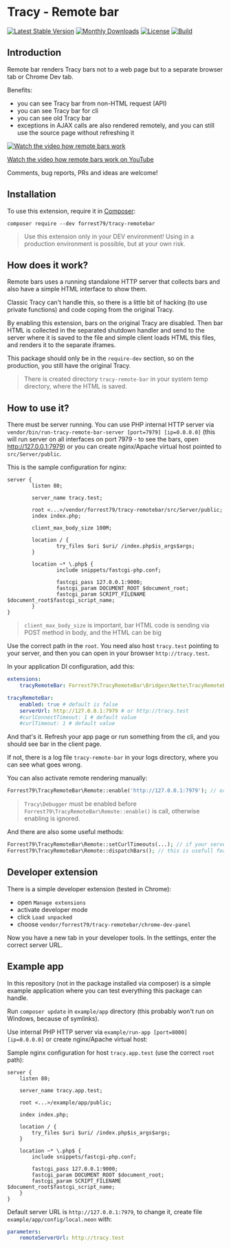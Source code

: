 # Tracy - Remote bar

[![Latest Stable Version](https://poser.pugx.org/forrest79/tracy-remotebar/v)](//packagist.org/packages/forrest79/tracy-remotebar)
[![Monthly Downloads](https://poser.pugx.org/forrest79/tracy-remotebar/d/monthly)](//packagist.org/packages/forrest79/tracy-remotebar)
[![License](https://poser.pugx.org/forrest79/tracy-remotebar/license)](//packagist.org/packages/forrest79/tracy-remotebar)
[![Build](https://github.com/forrest79/tracy-remotebar/actions/workflows/build.yml/badge.svg?branch=master)](https://github.com/forrest79/tracy-remotebar/actions/workflows/build.yml)


## Introduction

Remote bar renders Tracy bars not to a web page but to a separate browser tab or Chrome Dev tab.

Benefits:
- you can see Tracy bar from non-HTML request (API)
- you can see Tracy bar for cli
- you can see old Tracy bar
- exceptions in AJAX calls are also rendered remotely, and you can still use the source page without refreshing it

[![Watch the video how remote bars work](https://github.com/forrest79/tracy-remotebar/raw/master/tracy-remotebar.gif)](https://www.youtube.com/watch?v=QlfuULJbgFw)

[Watch the video how remote bars work on YouTube](https://www.youtube.com/watch?v=ELMyJ9pygCk)

Comments, bug reports, PRs and ideas are welcome!


## Installation

To use this extension, require it in [Composer](https://getcomposer.org/):

```
composer require --dev forrest79/tracy-remotebar
```

> Use this extension only in your DEV environment! Using in a production environment is possible, but at your own risk.


## How does it work?

Remote bars uses a running standalone HTTP server that collects bars and also have a simple HTML interface to show them.

Classic Tracy can't handle this, so there is a little bit of hacking (to use private functions) and code coping from the original Tracy.

By enabling this extension, bars on the original Tracy are disabled. Then bar HTML is collected in the separated shutdown handler
and send to the server where it is saved to the file and simple client loads HTML this files, and renders it to the separate iframes. 

This package should only be in the `require-dev` section, so on the production, you still have the original Tracy.

> There is created directory `tracy-remote-bar` in your system temp directory, where the HTML is saved.


## How to use it?

There must be server running. You can use PHP internal HTTP server via `vendor/bin/run-tracy-remote-bar-server [port=7979] [ip=0.0.0.0]`
(this will run server on all interfaces on port 7979 - to see the bars, open http://127.0.0.1:7979) or you can create nginx/Apache virtual
host pointed to `src/Server/public`.

This is the sample configuration for nginx:

```
server {
        listen 80;

        server_name tracy.test;

        root <...>/vendor/forrest79/tracy-remotebar/src/Server/public;
        index index.php;

        client_max_body_size 100M;

        location / {
                try_files $uri $uri/ /index.php$is_args$args;
        }

        location ~* \.php$ {
                include snippets/fastcgi-php.conf;

                fastcgi_pass 127.0.0.1:9000;
                fastcgi_param DOCUMENT_ROOT $document_root;
                fastcgi_param SCRIPT_FILENAME $document_root$fastcgi_script_name;
        }
}
```

> `client_max_body_size` is important, bar HTML code is sending via POST method in body, and the HTML can be big

Use the correct path in the `root`. You need also host `tracy.test` pointing to your server, and then you can open in your browser `http://tracy.test`.

In your application DI configuration, add this:

```yaml
extensions:
    tracyRemoteBar: Forrest79\TracyRemoteBar\Bridges\Nette\TracyRemoteBarExtension

tracyRemoteBar:
    enabled: true # default is false
    serverUrl: http://127.0.0.1:7979 # or http://tracy.test
    #curlConnectTimeout: 1 # default value
    #curlTimeout: 1 # default value
```

And that's it. Refresh your app page or run something from the cli, and you should see bar in the client page.

If not, there is a log file `tracy-remote-bar` in your logs directory, where you can see what goes wrong.

You can also activate remote rendering manually:

```php
Forrest79\TracyRemoteBar\Remote::enable('http://127.0.0.1:7979'); // or http://tracy.test
```

> `Tracy\Debugger` must be enabled before `Forrest79\TracyRemoteBar\Remote::enable()` is call, otherwise enabling is ignored. 

And there are also some useful methods:

```php
Forrest79\TracyRemoteBar\Remote::setCurlTimeouts(...); // if your server is slow, you can adjust cURL timeouts...
Forrest79\TracyRemoteBar\Remote::dispatchBars(); // this is usefull for long running services in cli - calling this immediately send bars to the server and you can do it many times during one execution (just be aware that some bars can grow because they are not reset)
```


## Developer extension

There is a simple developer extension (tested in Chrome):

- open `Manage extensions`
- activate developer mode
- click `Load unpacked`
- choose `vendor/forrest79/tracy-remotebar/chrome-dev-panel`

Now you have a new tab in your developer tools. In the settings, enter the correct server URL.


## Example app

In this repository (not in the package installed via composer) is a simple example application where you can test everything this
package can handle.

Run `composer update` in `example/app` directory (this probably won't run on Windows, because of symlinks).

Use internal PHP HTTP server via `example/run-app [port=8000] [ip=0.0.0.0]` or create nginx/Apache virtual host: 

Sample nginx configuration for host `tracy.app.test` (use the correct `root` path):

```
server {
	listen 80;

	server_name tracy.app.test;

	root <...>/example/app/public;

	index index.php;

	location / {
		try_files $uri $uri/ /index.php$is_args$args;
	}

	location ~* \.php$ {
		include snippets/fastcgi-php.conf;

		fastcgi_pass 127.0.0.1:9000;
		fastcgi_param DOCUMENT_ROOT $document_root;
		fastcgi_param SCRIPT_FILENAME $document_root$fastcgi_script_name;
	}
}
```

Default server URL is `http://127.0.0.1:7979`, to change it, create file `example/app/config/local.neon` with:

```yaml
parameters:
    remoteServerUrl: http://tracy.test
```
